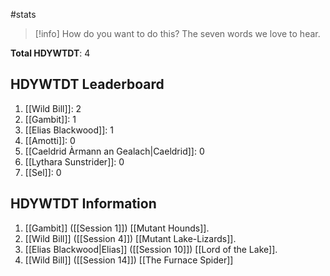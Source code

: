 #stats 

> [!info] How do you want to do this?
> The seven words we love to hear.


**Total HDYWTDT**: 4

## HDYWTDT Leaderboard
1. [[Wild Bill]]: 2
2. [[Gambit]]: 1
3. [[Elias Blackwood]]: 1
4. [[Amotti]]: 0
5. [[Caeldrid Àrmann an Gealach|Caeldrid]]: 0
6. [[Lythara Sunstrider]]: 0
7. [[Sel]]: 0

## HDYWTDT Information
1. [[Gambit]] ([[Session 1]]) [[Mutant Hounds]].
2. [[Wild Bill]] ([[Session 4]]) [[Mutant Lake-Lizards]].
3. [[Elias Blackwood|Elias]] ([[Session 10]]) [[Lord of the Lake]].
4. [[Wild Bill]] ([[Session 14]]) [[The Furnace Spider]]